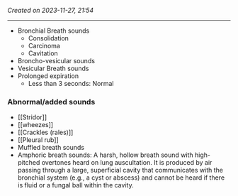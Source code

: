 *Created on 2023-11-27, 21:54* 

---
- Bronchial Breath sounds
	- Consolidation
	- Carcinoma
	- Cavitation 
- Broncho-vesicular sounds
- Vesicular Breath sounds
- Prolonged expiration
	- Less than 3 seconds: Normal 

### Abnormal/added sounds
- [[Stridor]] 
- [[wheezes]] 
- [[Crackles (rales)]]
- [[Pleural rub]] 
- Muffled breath sounds
- Amphoric breath sounds: A harsh, hollow breath sound with high-pitched overtones heard on lung auscultation. It is produced by air passing through a large, superficial cavity that communicates with the bronchial system (e.g., a cyst or abscess) and cannot be heard if there is fluid or a fungal ball within the cavity.  